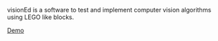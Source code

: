 visionEd is a software to test and implement computer vision algorithms using LEGO like blocks.

<a href="https://goo.gl/hlIYd8"> Demo </a>
